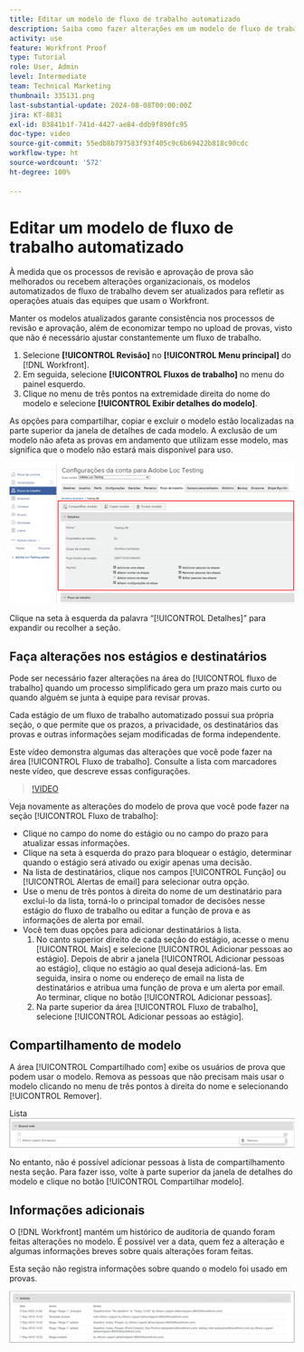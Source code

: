 ```yaml
---
title: Editar um modelo de fluxo de trabalho automatizado
description: Saiba como fazer alterações em um modelo de fluxo de trabalho de revisão automatizado que já exista no  [!DNL  Workfront].
activity: use
feature: Workfront Proof
type: Tutorial
role: User, Admin
level: Intermediate
team: Technical Marketing
thumbnail: 335131.png
last-substantial-update: 2024-08-08T00:00:00Z
jira: KT-8831
exl-id: 03841b1f-741d-4427-ae84-ddb9f890fc95
doc-type: video
source-git-commit: 55edb8b797583f93f405c9c6b69422b818c90cdc
workflow-type: ht
source-wordcount: '572'
ht-degree: 100%

---
```


# Editar um modelo de fluxo de trabalho automatizado

À medida que os processos de revisão e aprovação de prova são melhorados ou recebem alterações organizacionais, os modelos automatizados de fluxo de trabalho devem ser atualizados para refletir as operações atuais das equipes que usam o Workfront.

Manter os modelos atualizados garante consistência nos processos de revisão e aprovação, além de economizar tempo no upload de provas, visto que não é necessário ajustar constantemente um fluxo de trabalho.

1. Selecione **[!UICONTROL Revisão]** no **[!UICONTROL Menu principal]** do [!DNL Workfront].
1. Em seguida, selecione **[!UICONTROL Fluxos de trabalho]** no menu do painel esquerdo.
1. Clique no menu de três pontos na extremidade direita do nome do modelo e selecione **[!UICONTROL Exibir detalhes do modelo]**.

As opções para compartilhar, copiar e excluir o modelo estão localizadas na parte superior da janela de detalhes de cada modelo. A exclusão de um modelo não afeta as provas em andamento que utilizam esse modelo, mas significa que o modelo não estará mais disponível para uso.

![Janela de detalhes do modelo](assets/proof-system-setup-edit-templates-details-area.png)


Clique na seta à esquerda da palavra “[!UICONTROL Detalhes]” para expandir ou recolher a seção.

## Faça alterações nos estágios e destinatários

Pode ser necessário fazer alterações na área do [!UICONTROL fluxo de trabalho] quando um processo simplificado gera um prazo mais curto ou quando alguém se junta à equipe para revisar provas.

Cada estágio de um fluxo de trabalho automatizado possui sua própria seção, o que permite que os prazos, a privacidade, os destinatários das provas e outras informações sejam modificadas de forma independente.

Este vídeo demonstra algumas das alterações que você pode fazer na área [!UICONTROL Fluxo de trabalho]. Consulte a lista com marcadores neste vídeo, que descreve essas configurações.

>[!VIDEO](https://video.tv.adobe.com/v/335131/?quality=12&learn=on)

Veja novamente as alterações do modelo de prova que você pode fazer na seção [!UICONTROL Fluxo de trabalho]:

* Clique no campo do nome do estágio ou no campo do prazo para atualizar essas informações.
* Clique na seta à esquerda do prazo para bloquear o estágio, determinar quando o estágio será ativado ou exigir apenas uma decisão.
* Na lista de destinatários, clique nos campos [!UICONTROL Função] ou [!UICONTROL Alertas de email] para selecionar outra opção.
* Use o menu de três pontos à direita do nome de um destinatário para excluí-lo da lista, torná-lo o principal tomador de decisões nesse estágio do fluxo de trabalho ou editar a função de prova e as informações de alerta por email.
* Você tem duas opções para adicionar destinatários à lista.
   1. No canto superior direito de cada seção do estágio, acesse o menu [!UICONTROL Mais] e selecione [!UICONTROL Adicionar pessoas ao estágio]. Depois de abrir a janela [!UICONTROL Adicionar pessoas ao estágio], clique no estágio ao qual deseja adicioná-las. Em seguida, insira o nome ou endereço de email na lista de destinatários e atribua uma função de prova e um alerta por email. Ao terminar, clique no botão [!UICONTROL Adicionar pessoas].
   1. Na parte superior da área [!UICONTROL Fluxo de trabalho], selecione [!UICONTROL Adicionar pessoas ao estágio].

## Compartilhamento de modelo

A área [!UICONTROL Compartilhado com] exibe os usuários de prova que podem usar o modelo. Remova as pessoas que não precisam mais usar o modelo clicando no menu de três pontos à direita do nome e selecionando [!UICONTROL Remover].

Lista ![[!UICONTROL Compartilhado com]](assets/proof-system-setups-edit-template-shared-with.png)

No entanto, não é possível adicionar pessoas à lista de compartilhamento nesta seção. Para fazer isso, volte à parte superior da janela de detalhes do modelo e clique no botão [!UICONTROL Compartilhar modelo].

## Informações adicionais

O [!DNL Workfront] mantém um histórico de auditoria de quando foram feitas alterações no modelo. É possível ver a data, quem fez a alteração e algumas informações breves sobre quais alterações foram feitas.

Esta seção não registra informações sobre quando o modelo foi usado em provas.

![Lista de atividades de prova](assets/proof-system-setups-edit-template-activity.png)
